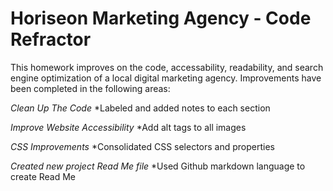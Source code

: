 # Horiseon Marketing Agency - Code Refractor #

This homework improves on the code, accessability, readability, and search engine optimization of a local digital marketing agency.  Improvements have been completed in the following areas:


*_Clean Up The Code_*
    *Labeled and added notes to each section



*_Improve Website Accessibility_*
    *Add alt tags to all images



*_CSS Improvements_*
    *Consolidated CSS selectors and properties



*_Created new project Read Me file_*
    *Used Github markdown language to create Read Me
